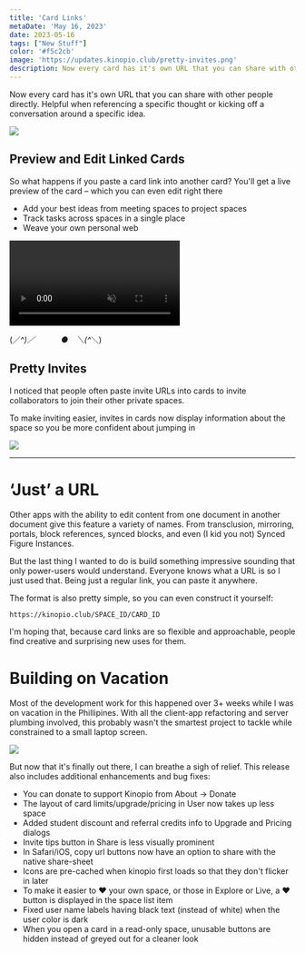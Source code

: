```yaml
---
title: 'Card Links'
metaDate: 'May 16, 2023'
date: 2023-05-16
tags: ["New Stuff"]
color: '#f5c2cb'
image: 'https://updates.kinopio.club/pretty-invites.png'
description: Now every card has it's own URL that you can share with other people directly
---
```


Now every card has it's own URL that you can share with other people directly. Helpful when referencing a specific thought or kicking off a conversation around a specific idea.

<img src="https://updates.kinopio.club/card-link.png"/>

## Preview and Edit Linked Cards

So what happens if you paste a card link into another card? You'll get a live preview of the card – which you can even edit right there

- Add your best ideas from meeting spaces to project spaces
- Track tasks across spaces in a single place
- Weave your own personal web


<p>
<video class="wide" autoplay loop muted playsinline>
  <source src="https://updates.kinopio.club/preview-and-edit-linked-cards.mp4">
</video>
</p>

(／_^)／ 　　　●　＼(^_＼)

## Pretty Invites

I noticed that people often paste invite URLs into cards to invite collaborators to join their other private spaces.

To make inviting easier, invites in cards now display information about the space so you be more confident about jumping in

<img src="https://updates.kinopio.club/pretty-invites.png"/>

---

# ‘Just’ a URL

Other apps with the ability to edit content from one document in another document give this feature a variety of names. From transclusion, mirroring, portals, block references, synced blocks, and even (I kid you not) Synced Figure Instances.

But the last thing I wanted to do is build something impressive sounding that only power-users would understand. Everyone knows what a URL is so I just used that. Being just a regular link, you can paste it anywhere.

The format is also pretty simple, so you can even construct it yourself:

`https://kinopio.club/SPACE_ID/CARD_ID`

I'm hoping that, because card links are so flexible and approachable, people find creative and surprising new uses for them.

# Building on Vacation

Most of the development work for this happened over 3+ weeks while I was on vacation in the Phillipines. With all the client-app refactoring and server plumbing involved, this probably wasn't the smartest project to tackle while constrained to a small laptop screen.

<img src="https://updates.kinopio.club/vacation.jpg"/>



But now that it's finally out there, I can breathe a sigh of relief. This release also includes additional enhancements and bug fixes:

- You can donate to support Kinopio from About → Donate
- The layout of card limits/upgrade/pricing in User now takes up less space
- Added student discount and referral credits info to Upgrade and Pricing dialogs
- Invite tips button in Share is less visually prominent
- In Safari/iOS, copy url buttons now have an option to share with the native share-sheet
- Icons are pre-cached when kinopio first loads so that they don't flicker in later
- To make it easier to ♥ your own space, or those in Explore or Live, a ♥ button is displayed in the space list item
- Fixed user name labels having black text (instead of white) when the user color is dark
- When you open a card in a read-only space, unusable buttons are hidden instead of greyed out for a cleaner look

